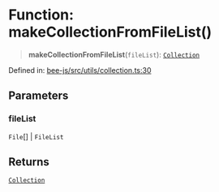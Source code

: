 # Function: makeCollectionFromFileList()

> **makeCollectionFromFileList**(`fileList`): [`Collection`](../../type-aliases/Collection.md)

Defined in: [bee-js/src/utils/collection.ts:30](https://github.com/ethersphere/bee-js/blob/3abbe2b1b264d6b586511a56e93badb2236bd09d/src/utils/collection.ts#L30)

## Parameters

### fileList

`File`[] | `FileList`

## Returns

[`Collection`](../../type-aliases/Collection.md)
